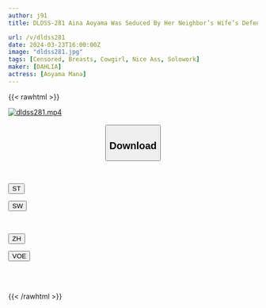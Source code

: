 ```yaml
---
author: j91
title: DLDSS-281 Aina Aoyama Was Seduced By Her Neighbor’s Wife’s Defenseless T-Back Butt And Fucked Her Wholeheartedly For 3 Days.

url: /v/dldss281
date: 2024-03-23T16:00:00Z
image: "dldss281.jpg"
tags: [Censored, Breasts, Cowgirl, Nice Ass, Solowork]
maker: [DAHLIA]
actress: [Aoyama Mana]
---
```



{{< rawhtml >}}

<div class="video" data-videoid="akoR4APAwoi2YM">
    <a href="javascript:;">
        <img src="/v/dldss281/dldss281.jpg" width="WIDTH" height="HEIGHT" alt="dldss281.mp4" loading="lazy">
    </a>
</div>

<script type="text/javascript" src="https://j91.asia/asset/on-demand-st.js"></script>

<br>
  <link rel="stylesheet" href="https://j91.asia/asset/bs5.css">
  
  <center>
  <button class="btn btn-primary" type="button" data-bs-toggle="collapse" data-bs-target=".multi-collapse" aria-expanded="false" aria-controls="multiCollapseExample1 multiCollapseExample2"><h2>Download</h2></button></center>
</p>
<div class="row">
  <div class="col">
    <div class="collapse multi-collapse" id="multiCollapseExample1">
      <div class="card card-body">
	      	      <br>
<div class="buttons">  
<p><a href="https://streamtape.to/v/akoR4APAwoi2YM" target="_blank"><button class="btn-hover color-3"><i class="fa fa-download"></i> ST</button></a></p>
<p><a href="https://asnwish.com/jtsffxi1i4cy" target="_blank"><button class="btn-hover color-2"><i class="fa fa-download"></i> SW</button></a></p></div>
    </div>
  </div>
</div>
  <div class="col">
    <div class="collapse multi-collapse" id="multiCollapseExample2">
      <div class="card card-body">
	      <br>
<div class="buttons">
<p><a href="https://lylxan.com/cqwjsoyk9w9y"><button class="btn-hover color-9"><i class="fa fa-download"></i> ZH</button></a></p>
<p><a href="https://voe.sx/nqkhgbshylcz"><button class="btn-hover color-8"><i class="fa fa-download"></i> VOE</button></a></p></div>
<br><br>
      </div>
    </div>
  </div>
</div>

{{< /rawhtml >}}